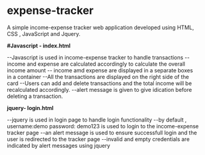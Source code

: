 # expense-tracker
A simple income-expense tracker web application developed using HTML, CSS , JavaScript and Jquery.

**#Javascript - index.html**

--Javascript is used in income-expense tracker to handle transactions 
--income and expense are  calculated accordingly to calculate the overall income amount
-- income amd expense are displayed in a separate boxes in a container
--All the transactions are displayed on the right side of the card
--Users can add and delete transactions and the total income will be recalculated accordingly.
--alert message is given to give idication before deleting a transaction.


**jquery- login.html**

--jquery is used in login page  to handle login functionality
--by default , username:demo  password: demo123 is used to login to the income-expense tracker page
--an alert message is used to ensure successfull login and the user is redirected to the tracker page
--invalid and empty credentials are indicated by alert messages using jquery

